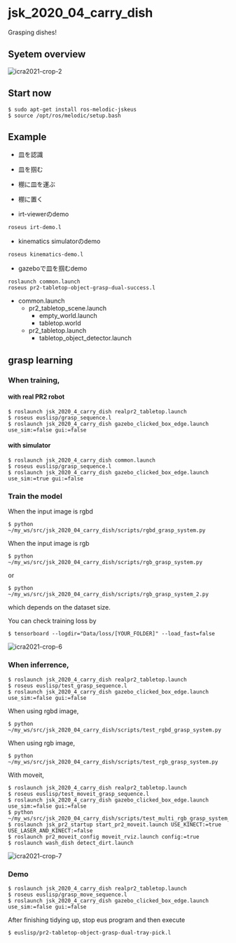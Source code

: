 # jsk_2020_04_carry_dish
Grasping dishes!

## Syetem overview
![icra2021-crop-2](https://user-images.githubusercontent.com/42209144/154614063-7344a572-d7fa-4bbf-87f1-32e25e5c881b.svg)

## Start now

```
$ sudo apt-get install ros-melodic-jskeus
$ source /opt/ros/melodic/setup.bash
```


## Example
- 皿を認識
- 皿を掴む
- 棚に皿を運ぶ
- 棚に置く

- irt-viewerのdemo
```
roseus irt-demo.l
```

- kinematics simulatorのdemo
```
roseus kinematics-demo.l
```

- gazeboで皿を掴むdemo
```
roslaunch common.launch
roseus pr2-tabletop-object-grasp-dual-success.l
```

  - common.launch 
    - pr2_tabletop_scene.launch
      - empty_world.launch
      - tabletop.world
    - pr2_tabletop.launch
      - tabletop_object_detector.launch

## grasp learning
### When training,
#### with real PR2 robot
```
$ roslaunch jsk_2020_4_carry_dish realpr2_tabletop.launch
$ roseus euslisp/grasp_sequence.l 
$ roslaunch jsk_2020_4_carry_dish gazebo_clicked_box_edge.launch use_sim:=false gui:=false
```

#### with simulator
```
$ roslaunch jsk_2020_4_carry_dish common.launch
$ roseus euslisp/grasp_sequence.l 
$ roslaunch jsk_2020_4_carry_dish gazebo_clicked_box_edge.launch use_sim:=true gui:=false
```

### Train the model
When the input image is rgbd
```
$ python ~/my_ws/src/jsk_2020_04_carry_dish/scripts/rgbd_grasp_system.py
```
When the input image is rgb
```
$ python ~/my_ws/src/jsk_2020_04_carry_dish/scripts/rgb_grasp_system.py
```
or
```
$ python ~/my_ws/src/jsk_2020_04_carry_dish/scripts/rgb_grasp_system_2.py
```
which depends on the dataset size.

You can check training loss by
```
$ tensorboard --logdir="Data/loss/[YOUR_FOLDER]" --load_fast=false
```

![icra2021-crop-6](https://user-images.githubusercontent.com/42209144/154615025-68332814-d6a9-429f-a2ad-5667c13dd28d.svg)


### When inferrence,
```
$ roslaunch jsk_2020_4_carry_dish realpr2_tabletop.launch
$ roseus euslisp/test_grasp_sequence.l 
$ roslaunch jsk_2020_4_carry_dish gazebo_clicked_box_edge.launch use_sim:=false gui:=false
```
When using rgbd image,
```
$ python ~/my_ws/src/jsk_2020_04_carry_dish/scripts/test_rgbd_grasp_system.py 
```
When using rgb image,
```
$ python ~/my_ws/src/jsk_2020_04_carry_dish/scripts/test_rgb_grasp_system.py 
```

With moveit,
```
$ roslaunch jsk_2020_4_carry_dish realpr2_tabletop.launch
$ roseus euslisp/test_moveit_grasp_sequence.l 
$ roslaunch jsk_2020_4_carry_dish gazebo_clicked_box_edge.launch use_sim:=false gui:=false
$ python ~/my_ws/src/jsk_2020_04_carry_dish/scripts/test_multi_rgb_grasp_system_short.py
$ roslaunch jsk_pr2_startup start_pr2_moveit.launch USE_KINECT:=true USE_LASER_AND_KINECT:=false
$ roslaunch pr2_moveit_config moveit_rviz.launch config:=true
$ roslaunch wash_dish detect_dirt.launch
```
![icra2021-crop-7](https://user-images.githubusercontent.com/42209144/154615043-564296f7-0e7f-4487-89e0-bcbd7a14ad94.svg)


### Demo
```
$ roslaunch jsk_2020_4_carry_dish realpr2_tabletop.launch
$ roseus euslisp/grasp_move_sequence.l 
$ roslaunch jsk_2020_4_carry_dish gazebo_clicked_box_edge.launch use_sim:=false gui:=false
```
After finishing tidying up, stop eus program and then execute
```
$ euslisp/pr2-tabletop-object-grasp-dual-tray-pick.l
```
